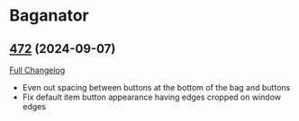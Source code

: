 # Baganator

## [472](https://github.com/Baganator/Baganator/tree/472) (2024-09-07)
[Full Changelog](https://github.com/Baganator/Baganator/compare/471...472) 

- Even out spacing between buttons at the bottom of the bag and buttons  
- Fix default item button appearance having edges cropped on window edges  
